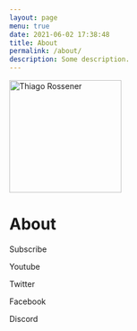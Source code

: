 ```yaml
---
layout: page
menu: true
date: 2021-06-02 17:38:48
title: About
permalink: /about/
description: Some description.
---
```


<img class="img-rounded" src="/assets/img/uploads/profile.png" alt="Thiago Rossener" width="200">

# About

Subscribe

Youtube

Twitter

Facebook

Discord
